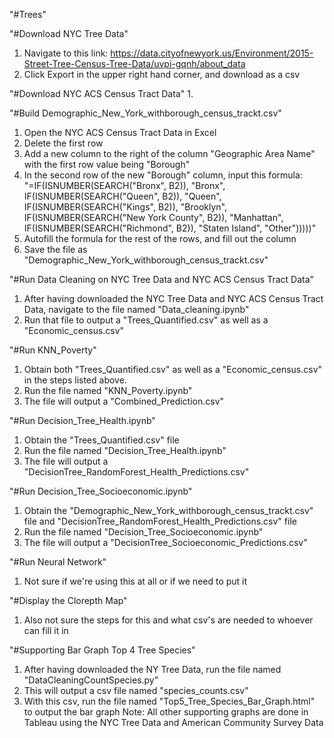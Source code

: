 "#Trees" 

"#Download NYC Tree Data"
1. Navigate to this link: https://data.cityofnewyork.us/Environment/2015-Street-Tree-Census-Tree-Data/uvpi-gqnh/about_data
2. Click Export in the upper right hand corner, and download as a csv

"#Download NYC ACS Census Tract Data"
1. 

"#Build Demographic_New_York_withborough_census_trackt.csv"
1. Open the NYC ACS Census Tract Data in Excel
2. Delete the first row
3. Add a new column to the right of the column "Geographic Area Name" with the first row value being "Borough"
4. In the second row of the new "Borough" column, input this formula: "=IF(ISNUMBER(SEARCH("Bronx", B2)), "Bronx",
   IF(ISNUMBER(SEARCH("Queen", B2)), "Queen",
   IF(ISNUMBER(SEARCH("Kings", B2)), "Brooklyn",
   IF(ISNUMBER(SEARCH("New York County", B2)), "Manhattan",
   IF(ISNUMBER(SEARCH("Richmond", B2)), "Staten Island", "Other")))))"
5. Autofill the formula for the rest of the rows, and fill out the column
6. Save the file as "Demographic_New_York_withborough_census_trackt.csv"
    
"#Run Data Cleaning on NYC Tree Data and NYC ACS Census Tract Data"
1. After having downloaded the NYC Tree Data and NYC ACS Census Tract Data, navigate to the file named "Data_cleaning.ipynb"
2. Run that file to output a "Trees_Quantified.csv" as well as a "Economic_census.csv"

"#Run KNN_Poverty"
1. Obtain both "Trees_Quantified.csv" as well as a "Economic_census.csv" in the steps listed above.
2. Run the file named "KNN_Poverty.ipynb"
3. The file will output a "Combined_Prediction.csv"

"#Run Decision_Tree_Health.ipynb"
1. Obtain the "Trees_Quantified.csv" file
2. Run the file named "Decision_Tree_Health.ipynb"
3. The file will output a "DecisionTree_RandomForest_Health_Predictions.csv"

"#Run Decision_Tree_Socioeconomic.ipynb"
1. Obtain the "Demographic_New_York_withborough_census_trackt.csv" file and "DecisionTree_RandomForest_Health_Predictions.csv" file
2. Run the file named "Decision_Tree_Socioeconomic.ipynb"
3. The file will output a "DecisionTree_Socioeconomic_Predictions.csv"

"#Run Neural Network"
1. Not sure if we're using this at all or if we need to put it

"#Display the Clorepth Map"
1. Also not sure the steps for this and what csv's are needed to whoever can fill it in 


"#Supporting Bar Graph Top 4 Tree Species"
1. After having downloaded the NY Tree Data, run the file named "DataCleaningCountSpecies.py"
2. This will output a csv file named "species_counts.csv"
3. With this csv, run the file named "Top5_Tree_Species_Bar_Graph.html" to output the bar graph
Note: All other supporting graphs are done in Tableau using the NYC Tree Data and American Community Survey Data
